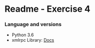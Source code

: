 # Readme - Exercise 4

### Language and versions
* Python 3.6 
* xmlrpc Library: [Docs](https://docs.python.org/3/library/xmlrpc.html)